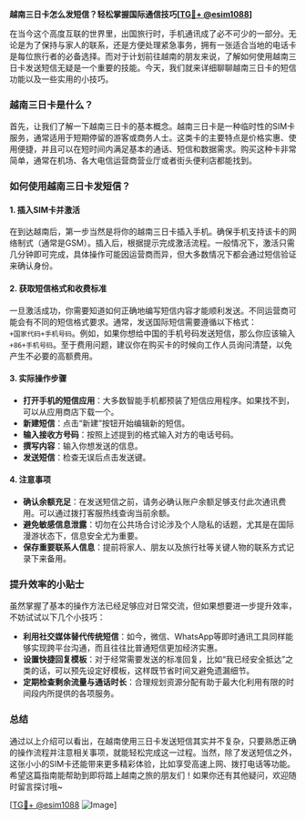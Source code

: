 **越南三日卡怎么发短信？轻松掌握国际通信技巧[[TG💪+ @esim1088](https://t.me/s/esim1088)]**

在当今这个高度互联的世界里，出国旅行时，手机通讯成了必不可少的一部分。无论是为了保持与家人的联系，还是方便处理紧急事务，拥有一张适合当地的电话卡是每位旅行者的必备选择。而对于计划前往越南的朋友来说，了解如何使用越南三日卡发送短信无疑是一个重要的技能。今天，我们就来详细聊聊越南三日卡的短信功能以及一些实用的小技巧。

### 越南三日卡是什么？

首先，让我们了解一下越南三日卡的基本概念。越南三日卡是一种临时性的SIM卡服务，通常适用于短期停留的游客或商务人士。这类卡的主要特点是价格实惠、使用便捷，并且可以在短时间内满足基本的通话、短信和数据需求。购买这种卡非常简单，通常在机场、各大电信运营商营业厅或者街头便利店都能找到。

### 如何使用越南三日卡发短信？

#### 1. 插入SIM卡并激活

在到达越南后，第一步当然是将你的越南三日卡插入手机。确保手机支持该卡的网络制式（通常是GSM）。插入后，根据提示完成激活流程。一般情况下，激活只需几分钟即可完成，具体操作可能因运营商而异，但大多数情况下都会通过短信验证来确认身份。

#### 2. 获取短信格式和收费标准

一旦激活成功，你需要知道如何正确地编写短信内容才能顺利发送。不同运营商可能会有不同的短信格式要求。通常，发送国际短信需要遵循以下格式：  
`+国家代码+手机号码`。例如，如果你想给中国的手机号码发送短信，那么你应该输入`+86+手机号码`。至于费用问题，建议你在购买卡的时候向工作人员询问清楚，以免产生不必要的高额费用。

#### 3. 实际操作步骤

- **打开手机的短信应用**：大多数智能手机都预装了短信应用程序。如果找不到，可以从应用商店下载一个。
- **新建短信**：点击“新建”按钮开始编辑新的短信。
- **输入接收方号码**：按照上述提到的格式输入对方的电话号码。
- **撰写内容**：输入你想发送的信息。
- **发送短信**：检查无误后点击发送键。

#### 4. 注意事项

- **确认余额充足**：在发送短信之前，请务必确认账户余额足够支付此次通讯费用。可以通过拨打客服热线查询当前余额。
- **避免敏感信息泄露**：切勿在公共场合讨论涉及个人隐私的话题，尤其是在国际漫游状态下，信息安全尤为重要。
- **保存重要联系人信息**：提前将家人、朋友以及旅行社等关键人物的联系方式记录下来备用。

### 提升效率的小贴士

虽然掌握了基本的操作方法已经足够应对日常交流，但如果想要进一步提升效率，不妨试试以下几个小技巧：

- **利用社交媒体替代传统短信**：如今，微信、WhatsApp等即时通讯工具同样能够实现跨平台沟通，而且往往比普通短信更加经济实惠。
- **设置快捷回复模板**：对于经常需要发送的标准回复，比如“我已经安全抵达”之类的话，可以预先设定好模板，这样既节省时间又避免遗漏细节。
- **定期检查剩余流量与通话时长**：合理规划资源分配有助于最大化利用有限的时间段内所提供的各项服务。

### 总结

通过以上介绍可以看出，在越南使用三日卡发送短信其实并不复杂，只要熟悉正确的操作流程并注意相关事项，就能轻松完成这一过程。当然，除了发送短信之外，这张小小的SIM卡还能带来更多精彩体验，比如享受高速上网、拨打电话等功能。希望这篇指南能帮助到即将踏上越南之旅的朋友们！如果你还有其他疑问，欢迎随时留言探讨哦~

[[TG💪+ @esim1088](https://t.me/s/esim1088) ![Image](https://i.postimg.cc/4NQfJmqS/Snipaste-2025-05-13-00-14-12.png)]